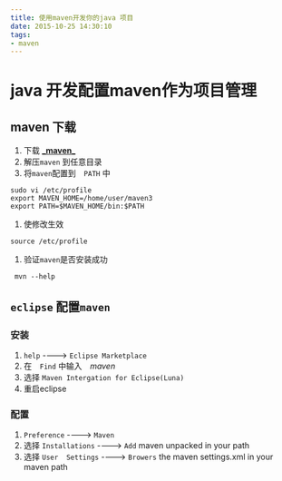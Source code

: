 ```yaml
---
title: 使用maven开发你的java 项目
date: 2015-10-25 14:30:10
tags:
- maven
---
```


# java 开发配置maven作为项目管理

## maven 下载

1. 下载 [**_maven**_](http://mirrors.hust.edu.cn/apache/maven/maven-3/)
2. 解压`maven` 到任意目录
3. 将`maven`配置到　`PATH` 中

``` shell
sudo vi /etc/profile
export MAVEN_HOME=/home/user/maven3
export PATH=$MAVEN_HOME/bin:$PATH
```

<!-- more -->

1. 使修改生效

```
source /etc/profile
```

1. 验证`maven`是否安装成功

```
 mvn --help
```

## `eclipse` 配置`maven`

### 安装

1.    `help`   ---->  `Eclipse Marketplace`  
2.   在　`Find` 中输入　_maven_
3.   选择 `Maven Intergation for Eclipse(Luna)`
4.   重启eclipse

### 配置

1. `Preference`  ----> `Maven` 
2. 选择 `Installations`  ---->  `Add` maven unpacked in your path 
3. 选择 `User  Settings` ----> `Browers` the maven settings.xml in your maven path
